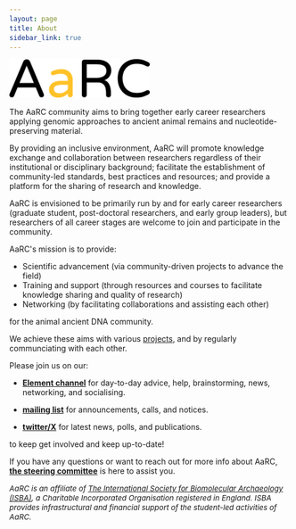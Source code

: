 ```yaml
---
layout: page
title: About
sidebar_link: true
---
```


<img src="/assets/media/AaRC_blackletters.png" class="center" width="50%" >

The AaRC community aims to bring together early career researchers applying genomic approaches to ancient animal remains and nucleotide-preserving material. 

By providing an inclusive environment, AaRC will promote knowledge exchange and collaboration between researchers regardless of their institutional or disciplinary background; facilitate the establishment of community-led standards, best practices and resources; and provide a platform for the sharing of research and knowledge. 

AaRC is envisioned to be primarily run by and for early career researchers (graduate student, post-doctoral researchers, and early group leaders), but researchers of all career stages are welcome to join and participate in the community.

AaRC's mission is to provide:

- Scientific advancement (via community-driven projects to advance the field)
- Training and support (through resources and courses to facilitate knowledge sharing and quality of research)
- Networking (by facilitating collaborations and assisting each other)

for the animal ancient DNA community.

We achieve these aims with various [projects](/projects), and by regularly communciating with each other.

Please join us on our:

- [**Element channel**](https://matrix.to/#/#aarc:archaeo.social)
for day-to-day advice, help, brainstorming, news, networking, and socialising.

- [**mailing list**](https://www.jiscmail.ac.uk/cgi-bin/webadmin?A0=AARC) for announcements, calls, and notices.

<!-- - [**bluesky**](htthttps://genomic.social/@spaam_community) for latest news, polls, and publications. -->

- [**twitter/X**](https://twitter.com/AaRC_Community) for latest news, polls, and publications.

<!-- - [**youtube**](https://www.youtube.com/@spaam-community) for latest videos, lectures, recordings.-->

to keep get involved and keep up-to-date!

If you have any questions or want to reach out for more info about AaRC, [**the steering committee**](/steering_committee) is here to assist you.


<i style="font-size: 10pt">AaRC is an affiliate of [The International Society for Biomolecular Archaeology (ISBA)](https://isbarch.org), a Charitable Incorporated Organisation registered in England. ISBA provides infrastructural and financial support of the student-led activities of AaRC.</i>
